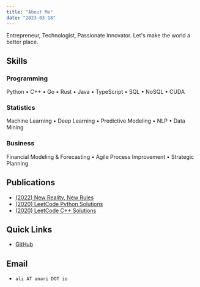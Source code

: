 ```yaml
---
title: "About Me"
date: "2023-03-18"
---
```


Entrepreneur, Technologist, Passionate Innovator. Let's make the world a better place.

## Skills

### Programming

Python • C++ • Go • Rust • Java • TypeScript • SQL • NoSQL • CUDA

### Statistics

Machine Learning • Deep Learning • Predictive Modeling • NLP • Data Mining

### Business

Financial Modeling & Forecasting • Agile Process Improvement • Strategic Planning

## Publications

- [(2022) New Reality, New Rules](https://www.amazon.com/NEW-REALITY-RULES-THRIVE-POST-COVID-ebook/dp/B0BNLDFG6K/ref=sr_1_5?keywords=ali+anari&qid=1679158467&sr=8-5)
- [(2020) LeetCode Python Solutions](https://www.amazon.com/LeetCode-Python-Solutions-Ali-Anari-ebook/dp/B08H1SHN1Y/ref=sr_1_1?crid=1HNL29GQ0KMOO&keywords=ali+anari&qid=1679158394&sprefix=ali+anar%2Caps%2C177&sr=8-1)
- [(2020) LeetCode C++ Solutions](https://www.amazon.com/LeetCode-C-Solutions-Ali-Anari-ebook/dp/B08H3SSLH2/ref=sr_1_2?crid=1HNL29GQ0KMOO&keywords=ali+anari&qid=1679158394&sprefix=ali+anar%2Caps%2C177&sr=8-2)

## Quick Links

- [GitHub](https://github.com/aanari)

## Email

- `ali AT anari DOT io`
